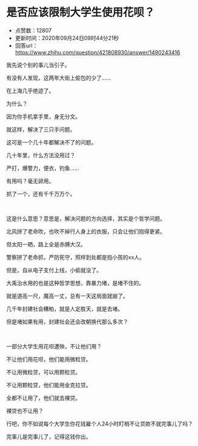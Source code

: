 # 是否应该限制大学生使用花呗？
- 点赞数：12807
- 更新时间：2020年09月24日09时44分21秒
- 回答url：https://www.zhihu.com/question/421808930/answer/1490243416
<body>
 <p data-pid="KkBLh6Lf">我先说个别的事儿当引子。</p>
 <p data-pid="QYX_nRrk">有没有人发现，这两年大街上偷包的少了……</p>
 <p data-pid="qveBQ4wq">在上海几乎绝迹了。</p>
 <p data-pid="oS7ouzsq">为什么？</p>
 <p data-pid="KtfmmH7L">因为你手机拿手里，身无分文。</p>
 <p data-pid="H1yOY1Ut">就这样，解决了三只手问题。</p>
 <p data-pid="gE1XZI6g">这可是一个几十年都解决不了的问题。</p>
 <p data-pid="5wHIhqfz">几十年里，什么方法没用过？</p>
 <p data-pid="AoVeO_Gv">严打，爆警力，便衣，钓鱼……</p>
 <p data-pid="7GqfAjLZ">有用吗？毫无卵用。</p>
 <p data-pid="JMRz6Chx">抓了一个，还有千千万万个。</p>
 <p class="ztext-empty-paragraph"><br></p>
 <p data-pid="EvTxTCoe">这是什么意思？意思是，解决问题的方向选择，其实是个哲学问题。</p>
 <p data-pid="URzJzU4Z">北风拼了老命吹，也吹不掉行人身上的衣服，只会让他们抱得更紧。</p>
 <p data-pid="QfTfgs4m">但太阳一晒，路上全是赤膊大汉。</p>
 <p data-pid="gDVkZBqn">警察拼了老命抓，严防死守，照样到处都是抱小孩的xx人。</p>
 <p data-pid="k11vXK03">但是，自从电子支付上线，小偷就没了。</p>
 <p data-pid="PzYkFx3X">大禹治水用的也是这种哲学思想，靠暴力堵，是堵不住的。</p>
 <p data-pid="b3kfOjtX">就是道高一尺，魔高一丈，总有一天这局面就崩了。</p>
 <p data-pid="wEqx3P3a">几千年封建社会糟粕，就是人定胜天，就是去堵。</p>
 <p data-pid="vtzheAKF">但是堵如果有用，封建社会还会改朝换代那么多次？</p>
 <p class="ztext-empty-paragraph"><br></p>
 <p data-pid="vZqnIdDn">一部分大学生用花呗遭殃，不让他们用？</p>
 <p data-pid="gClNIGgU">不让他们用花呗，他们能用微粒贷。</p>
 <p data-pid="PzPWKxb-">不让用微粒贷，可以用颗粒贷。</p>
 <p data-pid="vgKxewl1">不让用颗粒贷，他们能用金克拉贷。</p>
 <p data-pid="2poA8HoM">全都不让用了，他们就去裸贷。</p>
 <p data-pid="wE8yZJNE">裸贷也不让用？</p>
 <p data-pid="fNNJVX07">行吧，你不如说每个大学生你花钱雇个人24小时盯梢不让贷款不就完事儿了吗？</p>
 <p data-pid="Bj4hSUjb">完事儿是完事儿了，记得这钱你出。</p>
 <p></p>
 <p></p>
 <p></p>
 <p></p>
</body>